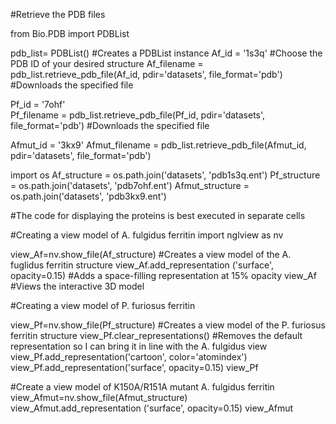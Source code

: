 #Retrieve the PDB files

from Bio.PDB import PDBList

pdb_list= PDBList() #Creates a PDBList instance
Af_id = '1s3q'     #Choose the PDB ID of your desired structure
Af_filename = pdb_list.retrieve_pdb_file(Af_id, pdir='datasets', file_format='pdb')
#Downloads the specified file


Pf_id = '7ohf'     
Pf_filename = pdb_list.retrieve_pdb_file(Pf_id, pdir='datasets', file_format='pdb')
#Downloads the specified file

Afmut_id = '3kx9'
Afmut_filename = pdb_list.retrieve_pdb_file(Afmut_id, pdir='datasets', file_format='pdb')

import os
Af_structure = os.path.join('datasets', 'pdb1s3q.ent')
Pf_structure = os.path.join('datasets', 'pdb7ohf.ent')
Afmut_structure = os.path.join('datasets', 'pdb3kx9.ent')

#The code for displaying the proteins is best executed in separate cells

#Creating a view model of A. fulgidus ferritin
import nglview as nv

view_Af=nv.show_file(Af_structure)   #Creates a view model of the A. fuglidus ferritin structure
view_Af.add_representation ('surface', opacity=0.15)  #Adds a space-filling representation at 15% opacity
view_Af                                               #Views the interactive 3D model

#Creating a view model of P. furiosus ferritin

view_Pf=nv.show_file(Pf_structure)   #Creates a view model of the P. furiosus ferritin structure
view_Pf.clear_representations()        #Removes the default representation so I can bring it in line with the A. fulgidus view
view_Pf.add_representation('cartoon', color='atomindex')
view_Pf.add_representation('surface', opacity=0.15)
view_Pf 

#Create a view model of K150A/R151A mutant A. fulgidus ferritin 
view_Afmut=nv.show_file(Afmut_structure)  
view_Afmut.add_representation ('surface', opacity=0.15) 
view_Afmut 
